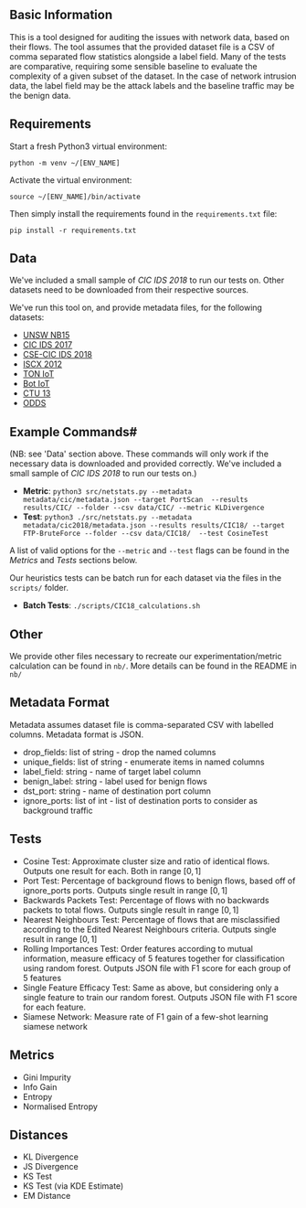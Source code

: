 ## Basic Information

This is a tool designed for auditing the issues with network data, based on their flows. The tool assumes that the provided dataset file is a CSV of comma separated flow statistics alongside a label field. Many of the tests are comparative, requiring some sensible baseline to evaluate the complexity of a given subset of the dataset. In the case of network intrusion data, the label field may be the attack labels and the baseline traffic may be the benign data.

## Requirements

Start a fresh Python3 virtual environment:

`python -m venv ~/[ENV_NAME]`

Activate the virtual environment:

`source ~/[ENV_NAME]/bin/activate`

Then simply install the requirements found in the `requirements.txt` file:

`pip install -r requirements.txt`

## Data

We've included a small sample of *CIC IDS 2018* to run our tests on. Other datasets need to be downloaded from their respective sources.

We've run this tool on, and provide metadata files, for the following datasets:

- [UNSW NB15](https://research.unsw.edu.au/projects/unsw-nb15-dataset)
- [CIC IDS 2017](https://www.unb.ca/cic/datasets/ids-2017.html)
- [CSE-CIC IDS 2018](https://www.unb.ca/cic/datasets/ids-2018.html)
- [ISCX 2012](https://www.unb.ca/cic/datasets/ids.html)
- [TON IoT](https://research.unsw.edu.au/projects/toniot-datasets)
- [Bot IoT](https://research.unsw.edu.au/projects/bot-iot-dataset)
- [CTU 13](https://www.stratosphereips.org/datasets-ctu13)
- [ODDS](https://odds.cs.stonybrook.edu/)


## Example Commands#

(NB: see 'Data' section above. These commands will only work if the necessary data is downloaded and provided correctly. We've included a small sample of *CIC IDS 2018* to run our tests on.)

- **Metric**: `python3 src/netstats.py --metadata metadata/cic/metadata.json --target PortScan  --results results/CIC/ --folder --csv data/CIC/ --metric KLDivergence`
- **Test**: `python3 ./src/netstats.py --metadata metadata/cic2018/metadata.json --results results/CIC18/ --target FTP-BruteForce --folder --csv data/CIC18/  --test CosineTest`

A list of valid options for the `--metric` and `--test` flags can be found in the *Metrics* and *Tests* sections below.

Our heuristics tests can be batch run for each dataset via the files in the `scripts/` folder.

- **Batch Tests**: `./scripts/CIC18_calculations.sh`

## Other

We provide other files necessary to recreate our experimentation/metric calculation can be found in `nb/`. More details can be found in the README in `nb/`

## Metadata Format

Metadata assumes dataset file is comma-separated CSV with labelled columns. Metadata format is JSON.

* drop_fields: list of string - drop the named columns
* unique_fields: list of string - enumerate items in named columns
* label_field: string - name of target label column
* benign_label: string - label used for benign flows
* dst_port: string - name of destination port column
* ignore_ports: list of int - list of destination ports to consider as background traffic

## Tests

* Cosine Test: Approximate cluster size and ratio of identical flows. Outputs one result for each. Both in range $[0,1]$
* Port Test: Percentage of background flows to benign flows, based off of ignore_ports ports. Outputs single result in range $[0,1]$
* Backwards Packets Test: Percentage of flows with no backwards packets to total flows. Outputs single result in range $[0,1]$
* Nearest Neighbours Test: Percentage of flows that are misclassified according to the Edited Nearest Neighbours criteria. Outputs single result in range $[0,1]$
* Rolling Importances Test: Order features according to mutual information, measure efficacy of 5 features together for classification using random forest. Outputs JSON file with F1 score for each group of 5 features
* Single Feature Efficacy Test: Same as above, but considering only a single feature to train our random forest. Outputs JSON file with F1 score for each feature.
* Siamese Network: Measure rate of F1 gain of a few-shot learning siamese network

## Metrics

* Gini Impurity
* Info Gain
* Entropy
* Normalised Entropy

## Distances

* KL Divergence
* JS Divergence
* KS Test
* KS Test (via KDE Estimate)
* EM Distance
